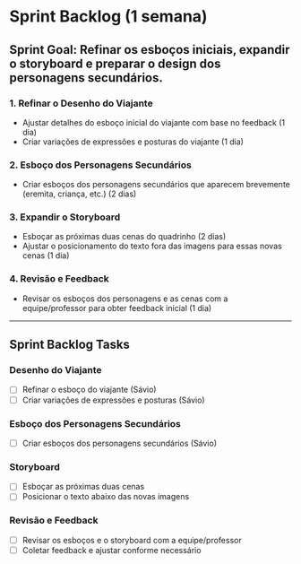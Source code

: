 # Sprint Backlog (1 semana)

## **Sprint Goal**: Refinar os esboços iniciais, expandir o storyboard e preparar o design dos personagens secundários.

### **1. Refinar o Desenho do Viajante**
   - Ajustar detalhes do esboço inicial do viajante com base no feedback (1 dia)
   - Criar variações de expressões e posturas do viajante (1 dia)

### **2. Esboço dos Personagens Secundários**
   - Criar esboços dos personagens secundários que aparecem brevemente (eremita, criança, etc.) (2 dias)

### **3. Expandir o Storyboard**
   - Esboçar as próximas duas cenas do quadrinho (2 dias)
   - Ajustar o posicionamento do texto fora das imagens para essas novas cenas (1 dia)

### **4. Revisão e Feedback**
   - Revisar os esboços dos personagens e as cenas com a equipe/professor para obter feedback inicial (1 dia)

---

## **Sprint Backlog Tasks**

### **Desenho do Viajante**
- [ ] Refinar o esboço do viajante (Sávio)
- [ ] Criar variações de expressões e posturas (Sávio)

### **Esboço dos Personagens Secundários**
- [ ] Criar esboços dos personagens secundários (Sávio)

### **Storyboard**
- [ ] Esboçar as próximas duas cenas
- [ ] Posicionar o texto abaixo das novas imagens

### **Revisão e Feedback**
- [ ] Revisar os esboços e o storyboard com a equipe/professor
- [ ] Coletar feedback e ajustar conforme necessário
